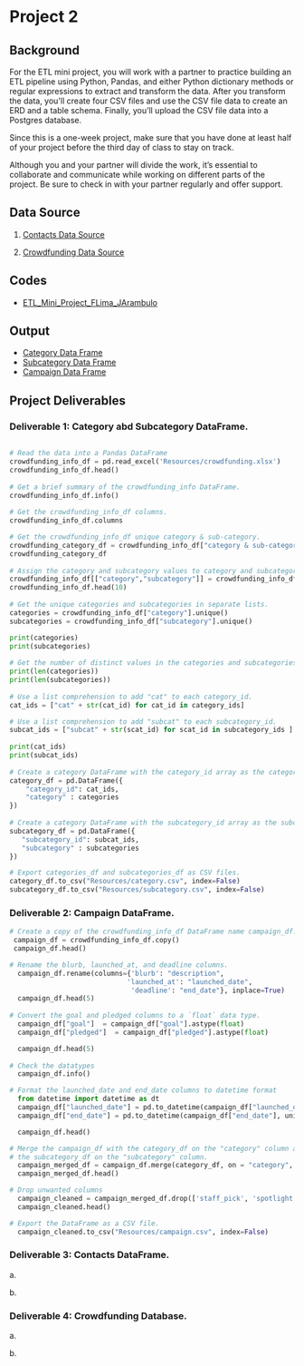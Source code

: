 # Project 2

## Background

For the ETL mini project, you will work with a partner to practice building an ETL pipeline using Python, Pandas, and either Python dictionary methods or regular expressions to extract and transform the data. After you transform the data, you'll create four CSV files and use the CSV file data to create an ERD and a table schema. Finally, you’ll upload the CSV file data into a Postgres database.

Since this is a one-week project, make sure that you have done at least half of your project before the third day of class to stay on track.

Although you and your partner will divide the work, it’s essential to collaborate and communicate while working on different parts of the project. Be sure to check in with your partner regularly and offer support.

## Data Source

1. [Contacts Data Source](https://github.com/fabiomarcullo/Crowdfunding_ETL/tree/main/Resources/contacts.xlsx)

2. [Crowdfunding Data Source](https://github.com/fabiomarcullo/Crowdfunding_ETL/tree/main/Resources/crowdfunding.xlsx)

## Codes

- [ETL_Mini_Project_FLima_JArambulo](https://github.com/fabiomarcullo/Crowdfunding_ETL/tree/main/ETL_Mini_Project_FLima_JArambulo.ipynb)

## Output

- [Category Data Frame](https://github.com/fabiomarcullo/Crowdfunding_ETL/tree/main/Resources/category.csv)
- [Subcategory Data Frame](https://github.com/fabiomarcullo/Crowdfunding_ETL/tree/main/Resources/subcategory.csv)
- [Campaign Data Frame](https://github.com/fabiomarcullo/Crowdfunding_ETL/tree/main/Resources/campaign.csv)

## Project Deliverables

  ### Deliverable 1: Category abd Subcategory DataFrame.

 ```python

# Read the data into a Pandas DataFrame
 crowdfunding_info_df = pd.read_excel('Resources/crowdfunding.xlsx')
 crowdfunding_info_df.head()
  
# Get a brief summary of the crowdfunding_info DataFrame.
 crowdfunding_info_df.info()
  
# Get the crowdfunding_info_df columns.
 crowdfunding_info_df.columns

# Get the crowdfunding_info_df unique category & sub-category.
 crowdfunding_category_df = crowdfunding_info_df["category & sub-category"].unique()
 crowdfunding_category_df
  
# Assign the category and subcategory values to category and subcategory columns.
 crowdfunding_info_df[["category","subcategory"]] = crowdfunding_info_df["category & sub-category"].str.split('/', n=1, expand=True)
 crowdfunding_info_df.head(10)
  
# Get the unique categories and subcategories in separate lists.
 categories = crowdfunding_info_df["category"].unique()
 subcategories = crowdfunding_info_df["subcategory"].unique()

 print(categories)
 print(subcategories)
  
# Get the number of distinct values in the categories and subcategories lists.
 print(len(categories))
 print(len(subcategories))
  
# Use a list comprehension to add "cat" to each category_id. 
 cat_ids = ["cat" + str(cat_id) for cat_id in category_ids]

# Use a list comprehension to add "subcat" to each subcategory_id.    
 subcat_ids = ["subcat" + str(scat_id) for scat_id in subcategory_ids ]
    
 print(cat_ids)
 print(subcat_ids)
  
# Create a category DataFrame with the category_id array as the category_id and categories list as the category name.
 category_df = pd.DataFrame({
     "category_id": cat_ids,
     "category" : categories
 })
  
# Create a category DataFrame with the subcategory_id array as the subcategory_id and subcategories list as the subcategory name. 
 subcategory_df = pd.DataFrame({
    "subcategory_id": subcat_ids,
    "subcategory" : subcategories
 })

# Export categories_df and subcategories_df as CSV files.
 category_df.to_csv("Resources/category.csv", index=False)
 subcategory_df.to_csv("Resources/subcategory.csv", index=False)
```

### Deliverable 2: Campaign DataFrame.

```python
# Create a copy of the crowdfunding_info_df DataFrame name campaign_df. 
 campaign_df = crowdfunding_info_df.copy()
 campaign_df.head()

# Rename the blurb, launched_at, and deadline columns.
  campaign_df.rename(columns={'blurb': "description",
                             'launched_at': "launched_date",
                              'deadline': "end_date"}, inplace=True)
  campaign_df.head(5)
 
# Convert the goal and pledged columns to a `float` data type.
  campaign_df["goal"]  = campaign_df["goal"].astype(float)
  campaign_df["pledged"]  = campaign_df["pledged"].astype(float)

  campaign_df.head(5)
 
# Check the datatypes
  campaign_df.info()

# Format the launched_date and end_date columns to datetime format
  from datetime import datetime as dt
  campaign_df["launched_date"] = pd.to_datetime(campaign_df["launched_date"], unit='s').dt.strftime('%Y-%m-%d') 
  campaign_df["end_date"] = pd.to_datetime(campaign_df["end_date"], unit='s').dt.strftime('%Y-%m-%d')

  campaign_df.head()

# Merge the campaign_df with the category_df on the "category" column and 
# the subcategory_df on the "subcategory" column.
  campaign_merged_df = campaign_df.merge(category_df, on = "category", how = "left").merge(subcategory_df, on = "subcategory", how = "left")
  campaign_merged_df.head()

# Drop unwanted columns
  campaign_cleaned = campaign_merged_df.drop(['staff_pick', 'spotlight', 'category & sub-category','category', 'subcategory'], axis=1)
  campaign_cleaned.head()

# Export the DataFrame as a CSV file. 
  campaign_cleaned.to_csv("Resources/campaign.csv", index=False)
``` 

### Deliverable 3: Contacts DataFrame.

a. 

b. 

### Deliverable 4: Crowdfunding Database.

a. 

b. 


